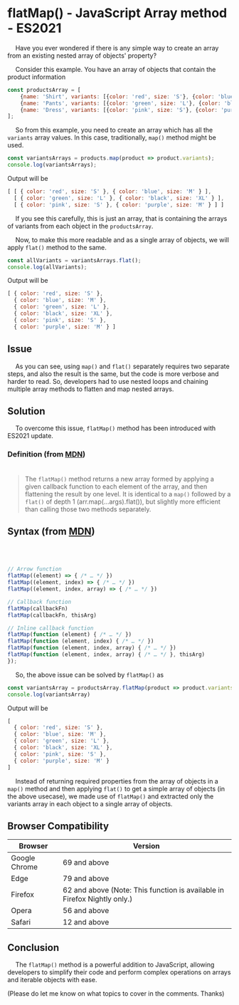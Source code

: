 # flatMap() - JavaScript Array method - ES2021

&emsp; Have you ever wondered if there is any simple way to create an array from an existing nested array of objects' property?

&emsp; Consider this example. You have an array of objects that contain the product information

```JavaScript
const productsArray = [
    {name: 'Shirt', variants: [{color: 'red', size: 'S'}, {color: 'blue', size: 'M'}]},
    {name: 'Pants', variants: [{color: 'green', size: 'L'}, {color: 'black', size: 'XL'}]},
    {name: 'Dress', variants: [{color: 'pink', size: 'S'}, {color: 'purple', size: 'M'}]}
];
```

&emsp; So from this example, you need to create an array which has all the `variants` array values. In this case, traditionally, `map()` method might be used.

```JavaScript
const variantsArrays = products.map(product => product.variants);
console.log(variantsArrays);
```

Output will be

```JavaScript
[ [ { color: 'red', size: 'S' }, { color: 'blue', size: 'M' } ],
  [ { color: 'green', size: 'L' }, { color: 'black', size: 'XL' } ],
  [ { color: 'pink', size: 'S' }, { color: 'purple', size: 'M' } ] ]
```
&emsp; If you see this carefully, this is just an array, that is containing the arrays of variants from each object in the `productsArray`.

&emsp; Now, to make this more readable and as a single array of objects, we will apply `flat()` method to the same.

```JavaScript
const allVariants = variantsArrays.flat();
console.log(allVariants);
```
Output will be

```JavaScript
[ { color: 'red', size: 'S' },
  { color: 'blue', size: 'M' },
  { color: 'green', size: 'L' },
  { color: 'black', size: 'XL' },
  { color: 'pink', size: 'S' },
  { color: 'purple', size: 'M' } ]
```

## Issue

&emsp; As you can see, using `map()` and `flat()` separately requires two separate steps, and also the result is the same, but the code is more verbose and harder to read. So, developers had to use nested loops and chaining multiple array methods to flatten and map nested arrays.

## Solution

&emsp; To overcome this issue, `flatMap()` method has been introduced with ES2021 update.

### Definition (from [MDN](https://developer.mozilla.org/en-US/docs/Web/JavaScript/Reference/Global_Objects/Array/flatMap)) <br /><br />

> The `flatMap()` method returns a new array formed by applying a given callback function to each element of the array, and then flattening the result by one level. It is identical to a `map()` followed by a `flat()` of depth 1 (arr.map(...args).flat()), but slightly more efficient than calling those two methods separately.

## Syntax (from [MDN](https://developer.mozilla.org/en-US/docs/Web/JavaScript/Reference/Global_Objects/Array/flatMap))
<br /><br />


```JavaScript
// Arrow function
flatMap((element) => { /* … */ })
flatMap((element, index) => { /* … */ })
flatMap((element, index, array) => { /* … */ })

// Callback function
flatMap(callbackFn)
flatMap(callbackFn, thisArg)

// Inline callback function
flatMap(function (element) { /* … */ })
flatMap(function (element, index) { /* … */ })
flatMap(function (element, index, array) { /* … */ })
flatMap(function (element, index, array) { /* … */ }, thisArg)
});
```
&emsp; So, the above issue can be solved by `flatMap()` as

```JavaScript
const variantsArray = productsArray.flatMap(product => product.variants))
console.log(variantsArray)
```

Output will be

```JavaScript
[
  { color: 'red', size: 'S' },
  { color: 'blue', size: 'M' },
  { color: 'green', size: 'L' },
  { color: 'black', size: 'XL' },
  { color: 'pink', size: 'S' },
  { color: 'purple', size: 'M' }
]
```

&emsp; Instead of returning required properties from the array of objects in a `map()` method and then applying `flat()` to get a simple array of objects (in the above usecase), we made use of `flatMap()` and extracted only the variants array in each object to a single array of objects.

## Browser Compatibility

| Browser         | &nbsp;Version     |
|------------------|-------------|
| Google Chrome    | 69 and above |
| Edge             | 79 and above |
| Firefox          | 62 and above (Note: This function is available in Firefox Nightly only.) |
| Opera            | 56 and above |
| Safari           | 12 and above |

## Conclusion

&emsp; The `flatMap()` method is a powerful addition to JavaScript, allowing developers to simplify their code and perform complex operations on arrays and iterable objects with ease.

(Please do let me know on what topics to cover in the comments. Thanks)
